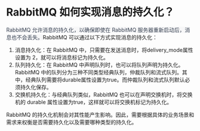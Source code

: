 # RabbitMQ 如何实现消息的持久化？

<font style="color:rgb(55, 65, 81);background-color:rgb(247, 247, 248);">RabbitMQ 允许消息的持久化，以确保即使在 RabbitMQ 服务器重新启动后，消息也不会丢失。</font>RabbitMQ 可以通过以下方式实现消息的持久化：

1. 消息持久化：在 RabbitMQ 中，只需要在发送消息时，将delivery_mode属性设置为 2，就可以将消息标记为持久化。
2. 队列持久化：在 RabbitMQ 中声明队列时，也可以将队列声明为持久化。RabbitMQ 中的队列分为三种不同类型经典队列，仲裁队列和流式队列。其中，经典队列需要将durable属性设置为true。而仲裁队列和流式队列默认必须持久化保存。
3. 交换机持久化：与经典队列类似，RabbitMQ 也可以在声明交换机时，将交换机的 durable 属性设置为true，这样就可以将交换机标记为持久化。

RabbitMQ 的持久化机制会对其性能产生影响。因此，需要根据具体的业务场景和需求来权衡是否需要持久化以及需要哪种类型的持久化。
